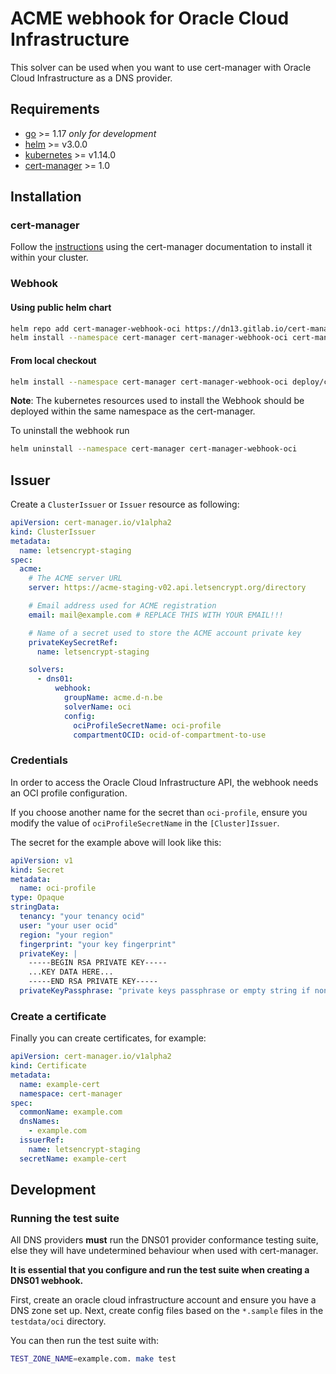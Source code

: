 # ACME webhook for Oracle Cloud Infrastructure

This solver can be used when you want to use cert-manager with Oracle Cloud Infrastructure as a DNS provider.

## Requirements
-   [go](https://golang.org/) >= 1.17 *only for development*
-   [helm](https://helm.sh/) >= v3.0.0
-   [kubernetes](https://kubernetes.io/) >= v1.14.0
-   [cert-manager](https://cert-manager.io/) >= 1.0

## Installation

### cert-manager

Follow the [instructions](https://cert-manager.io/docs/installation/) using the cert-manager documentation to install it within your cluster.

### Webhook

#### Using public helm chart
```bash
helm repo add cert-manager-webhook-oci https://dn13.gitlab.io/cert-manager-webhook-oci
helm install --namespace cert-manager cert-manager-webhook-oci cert-manager-webhook-oci/cert-manager-webhook-oci
```

#### From local checkout

```bash
helm install --namespace cert-manager cert-manager-webhook-oci deploy/cert-manager-webhook-oci
```
**Note**: The kubernetes resources used to install the Webhook should be deployed within the same namespace as the cert-manager.

To uninstall the webhook run
```bash
helm uninstall --namespace cert-manager cert-manager-webhook-oci
```

## Issuer

Create a `ClusterIssuer` or `Issuer` resource as following:
```yaml
apiVersion: cert-manager.io/v1alpha2
kind: ClusterIssuer
metadata:
  name: letsencrypt-staging
spec:
  acme:
    # The ACME server URL
    server: https://acme-staging-v02.api.letsencrypt.org/directory

    # Email address used for ACME registration
    email: mail@example.com # REPLACE THIS WITH YOUR EMAIL!!!

    # Name of a secret used to store the ACME account private key
    privateKeySecretRef:
      name: letsencrypt-staging

    solvers:
      - dns01:
          webhook:
            groupName: acme.d-n.be
            solverName: oci
            config:
              ociProfileSecretName: oci-profile
              compartmentOCID: ocid-of-compartment-to-use
```

### Credentials
In order to access the Oracle Cloud Infrastructure API, the webhook needs an OCI profile configuration.

If you choose another name for the secret than `oci-profile`, ensure you modify the value of `ociProfileSecretName` in the `[Cluster]Issuer`.

The secret for the example above will look like this:
```yaml
apiVersion: v1
kind: Secret
metadata:
  name: oci-profile
type: Opaque
stringData:
  tenancy: "your tenancy ocid"
  user: "your user ocid"
  region: "your region"
  fingerprint: "your key fingerprint"
  privateKey: |
    -----BEGIN RSA PRIVATE KEY-----
    ...KEY DATA HERE...
    -----END RSA PRIVATE KEY-----
  privateKeyPassphrase: "private keys passphrase or empty string if none"
```

### Create a certificate

Finally you can create certificates, for example:

```yaml
apiVersion: cert-manager.io/v1alpha2
kind: Certificate
metadata:
  name: example-cert
  namespace: cert-manager
spec:
  commonName: example.com
  dnsNames:
    - example.com
  issuerRef:
    name: letsencrypt-staging
  secretName: example-cert
```

## Development

### Running the test suite

All DNS providers **must** run the DNS01 provider conformance testing suite,
else they will have undetermined behaviour when used with cert-manager.

**It is essential that you configure and run the test suite when creating a
DNS01 webhook.**

First, create an oracle cloud infrastructure account and ensure you have a DNS zone set up.
Next, create config files based on the `*.sample` files in the `testdata/oci` directory.

You can then run the test suite with:

```bash
TEST_ZONE_NAME=example.com. make test
```
